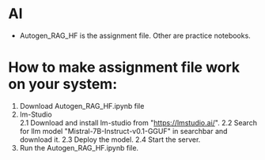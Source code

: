 # AI
* Autogen_RAG_HF is the assignment file.
Other are practice notebooks.

# How to make assignment file work on your system:
1. Download Autogen_RAG_HF.ipynb file
2. lm-Studio  
   2.1 Download and install lm-studio from "https://lmstudio.ai/".
   2.2 Search for llm model "Mistral-7B-Instruct-v0.1-GGUF" in searchbar and download it.
   2.3 Deploy the model.
   2.4 Start the server.
4. Run the Autogen_RAG_HF.ipynb file.
